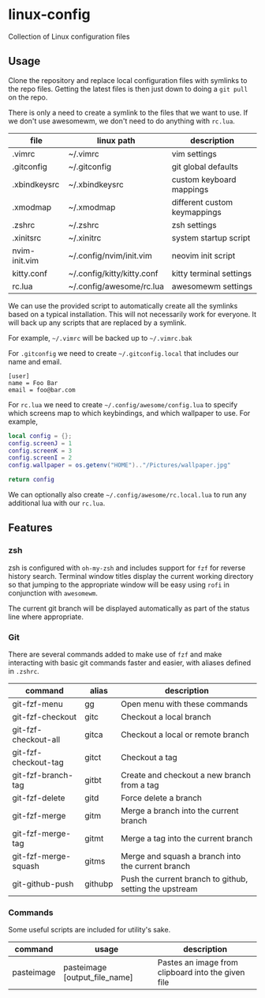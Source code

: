 # linux-config
Collection of Linux configuration files

## Usage

Clone the repository and replace local configuration files with symlinks to the repo files. Getting the latest files is then just down to doing a `git pull` on the repo.

There is only a need to create a symlink to the files that we want to use. If we don't use awesomewm, we don't need to do anything with `rc.lua`.

| file          | linux path                 | description                   |
| ------------- | -------------------------- | ----------------------------- |
| .vimrc        | ~/.vimrc                   | vim settings                  |
| .gitconfig    | ~/.gitconfig               | git global defaults           |
| .xbindkeysrc  | ~/.xbindkeysrc             | custom keyboard mappings      |
| .xmodmap      | ~/.xmodmap                 | different custom keymappings  |
| .zshrc        | ~/.zshrc                   | zsh settings                  |
| .xinitsrc     | ~/.xinitrc                 | system startup script         |
| nvim-init.vim | ~/.config/nvim/init.vim    | neovim init script            |
| kitty.conf    | ~/.config/kitty/kitty.conf | kitty terminal settings       |
| rc.lua        | ~/.config/awesome/rc.lua   | awesomewm settings            |

We can use the provided script to automatically create all the symlinks based on a typical installation. This will not necessarily work for everyone. It will back up any scripts that are replaced by a symlink.

For example, `~/.vimrc` will be backed up to `~/.vimrc.bak`

For `.gitconfig` we need to create `~/.gitconfig.local` that includes our name and email.

~~~gitconfig
[user]
name = Foo Bar
email = foo@bar.com
~~~

For `rc.lua` we need to create `~/.config/awesome/config.lua` to specify which screens map to which keybindings, and which wallpaper to use. For example,

~~~lua
local config = {};
config.screenJ = 1
config.screenK = 3
config.screenI = 2
config.wallpaper = os.getenv("HOME").."/Pictures/wallpaper.jpg"

return config
~~~

We can optionally also create `~/.config/awesome/rc.local.lua` to run any additional lua with our `rc.lua`.

## Features

### zsh

zsh is configured with `oh-my-zsh` and includes support for `fzf` for reverse history search. Terminal window titles display the current working directory so that jumping to the appropriate window will be easy using `rofi` in conjunction with `awesomewm`.

The current git branch will be displayed automatically as part of the status line where appropriate.

### Git

There are several commands added to make use of `fzf` and make interacting with basic git commands faster and easier, with aliases defined in `.zshrc`.

| command              | alias     | description                                              |
| -------------------- | --------- | -------------------------------------------------------- |
| git-fzf-menu         | gg        | Open menu with these commands                            |
| git-fzf-checkout     | gitc      | Checkout a local branch                                  |
| git-fzf-checkout-all | gitca     | Checkout a local or remote branch                        |
| git-fzf-checkout-tag | gitct     | Checkout a tag                                           |
| git-fzf-branch-tag   | gitbt     | Create and checkout a new branch from a tag              |
| git-fzf-delete       | gitd      | Force delete a branch                                    |
| git-fzf-merge        | gitm      | Merge a branch into the current branch                   |
| git-fzf-merge-tag    | gitmt     | Merge a tag into the current branch                      |
| git-fzf-merge-squash | gitms     | Merge and squash a branch into the current branch        |
| git-github-push      | githubp   | Push the current branch to github, setting the upstream  |

### Commands

Some useful scripts are included for utility's sake.

| command              | usage                         | description                                              |
| -------------------- | ---------                     | -------------------------------------------------------- |
| pasteimage           | pasteimage [output_file_name] | Pastes an image from clipboard into the given file       |
